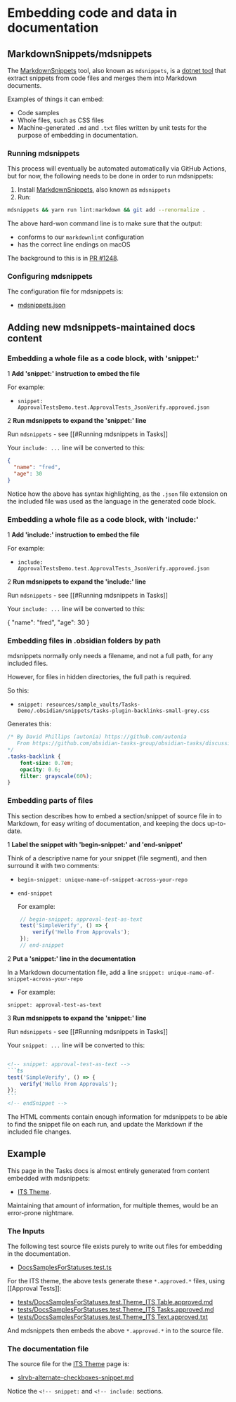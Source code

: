 # Embedding code and data in documentation

## MarkdownSnippets/mdsnippets

The [MarkdownSnippets](https://github.com/SimonCropp/MarkdownSnippets) tool, also known as `mdsnippets`, is a [dotnet tool](https://docs.microsoft.com/en-us/dotnet/core/tools/global-tools) that extract snippets from code files and merges them into Markdown documents.

Examples of things it can embed:

- Code samples
- Whole files, such as CSS files
- Machine-generated `.md` and `.txt` files written by unit tests for the purpose of embedding in documentation.

### Running mdsnippets

This process will eventually be automated automatically via GitHub Actions, but for now, the following needs to be done in order to run mdsnippets:

1. Install [MarkdownSnippets](https://github.com/SimonCropp/MarkdownSnippets), also known as `mdsnippets`
2. Run:

```bash
mdsnippets && yarn run lint:markdown && git add --renormalize .
```

The above hard-won command line is to make sure that the output:

- conforms to our `markdownlint` configuration
- has the correct line endings on macOS

The background to this is in [PR #1248](https://github.com/obsidian-tasks-group/obsidian-tasks/pull/1248).

### Configuring mdsnippets

The configuration file for mdsnippets is:

- [mdsnippets.json](https://github.com/obsidian-tasks-group/obsidian-tasks/blob/main/mdsnippets.json)

## Adding new mdsnippets-maintained docs content

### Embedding a whole file as a code block, with 'snippet:'

1 **Add 'snippet:' instruction to embed the file**

For example:

- `snippet: ApprovalTestsDemo.test.ApprovalTests_JsonVerify.approved.json`

2 **Run mdsnippets to expand the 'snippet:' line**

Run `mdsnippets` - see [[#Running mdsnippets in Tasks]]

Your `include: ...` line will be converted to this:

<!-- snippet: ApprovalTestsDemo.test.ApprovalTests_JsonVerify.approved.json -->
```json
{
  "name": "fred",
  "age": 30
}
```
<!-- endSnippet -->

Notice how the above has syntax highlighting, as the `.json` file extension on the included file was used as the language in the generated code block.

### Embedding a whole file as a code block, with 'include:'

1 **Add 'include:' instruction to embed the file**

For example:

- `include: ApprovalTestsDemo.test.ApprovalTests_JsonVerify.approved.json`

2 **Run mdsnippets to expand the 'include:' line**

Run `mdsnippets` - see [[#Running mdsnippets in Tasks]]

Your `include: ...` line will be converted to this:

{ <!-- include: ApprovalTestsDemo.test.ApprovalTests_JsonVerify.approved.json -->
  "name": "fred",
  "age": 30
} <!-- endInclude -->

### Embedding files in .obsidian folders by path

mdsnippets normally only needs a filename, and not a full path, for any included files.

However, for files in hidden directories, the full path is required.

So this:

- `snippet: resources/sample_vaults/Tasks-Demo/.obsidian/snippets/tasks-plugin-backlinks-small-grey.css`

Generates this:

<!-- snippet: resources/sample_vaults/Tasks-Demo/.obsidian/snippets/tasks-plugin-backlinks-small-grey.css -->
```css
/* By David Phillips (autonia) https://github.com/autonia
   From https://github.com/obsidian-tasks-group/obsidian-tasks/discussions/622#discussioncomment-2649299
*/
.tasks-backlink {
    font-size: 0.7em;
    opacity: 0.6;
    filter: grayscale(60%);
}
```
<!-- endSnippet -->

### Embedding parts of files

This section describes how to embed a section/snippet of source file in to Markdown, for easy writing of documentation, and keeping the docs up-to-date.

1 **Label the snippet with 'begin-snippet:' and 'end-snippet'**

Think of a descriptive name for your snippet (file segment), and then surround it with two comments:

- `begin-snippet: unique-name-of-snippet-across-your-repo`
- `end-snippet`

  For example:

 ```ts
     // begin-snippet: approval-test-as-text
     test('SimpleVerify', () => {
         verify('Hello From Approvals');
     });
     // end-snippet
 ```

2 **Put a 'snippet:' line in the documentation**

In a Markdown documentation file, add a line `snippet: unique-name-of-snippet-across-your-repo`

- For example:

 ```text
 snippet: approval-test-as-text
 ```

3 **Run mdsnippets to expand the 'snippet:' line**

Run `mdsnippets` - see [[#Running mdsnippets in Tasks]]

Your `snippet: ...` line will be converted to this:

````markdown

<!-- snippet: approval-test-as-text -->
```ts
test('SimpleVerify', () => {
    verify('Hello From Approvals');
});
```
<!-- endSnippet -->

````

The HTML comments contain enough information for mdsnippets to be able to find the snippet file on each run, and update the Markdown if the included file changes.

## Example

This page in the Tasks docs is almost entirely generated from content embedded with mdsnippets:

- [ITS Theme](https://obsidian-tasks-group.github.io/obsidian-tasks/reference/status-collections/its-theme/).

Maintaining that amount of information, for multiple themes, would be an error-prone nightmare.

### The Inputs

The following test source file exists purely to write out files for embedding in the documentation.

- [DocsSamplesForStatuses.test.ts](https://github.com/obsidian-tasks-group/obsidian-tasks/blob/main/tests/DocsSamplesForStatuses.test.ts)

For the ITS theme, the above tests generate these `*.approved.*` files, using [[Approval Tests]]:

- [tests/DocsSamplesForStatuses.test.Theme_ITS Table.approved.md](https://github.com/obsidian-tasks-group/obsidian-tasks/blob/main/tests/DocsSamplesForStatuses.test.Theme_ITS%20Table.approved.md)
- [tests/DocsSamplesForStatuses.test.Theme_ITS Tasks.approved.md](https://github.com/obsidian-tasks-group/obsidian-tasks/blob/main/tests/DocsSamplesForStatuses.test.Theme_ITS%20Tasks.approved.md)
- [tests/DocsSamplesForStatuses.test.Theme_ITS Text.approved.txt](https://github.com/obsidian-tasks-group/obsidian-tasks/blob/main/tests/DocsSamplesForStatuses.test.Theme_ITS%20Text.approved.txt)

And mdsnippets then embeds the above `*.approved.*` in to the source file.

### The documentation file

The source file for the [ITS Theme](https://obsidian-tasks-group.github.io/obsidian-tasks/reference/status-collections/its-theme/) page is:

- [slrvb-alternate-checkboxes-snippet.md](https://raw.githubusercontent.com/obsidian-tasks-group/obsidian-tasks/main/docs/reference/status-collections/slrvb-alternate-checkboxes-snippet.md)

Notice the `<!-- snippet:` and `<!-- include:` sections.
